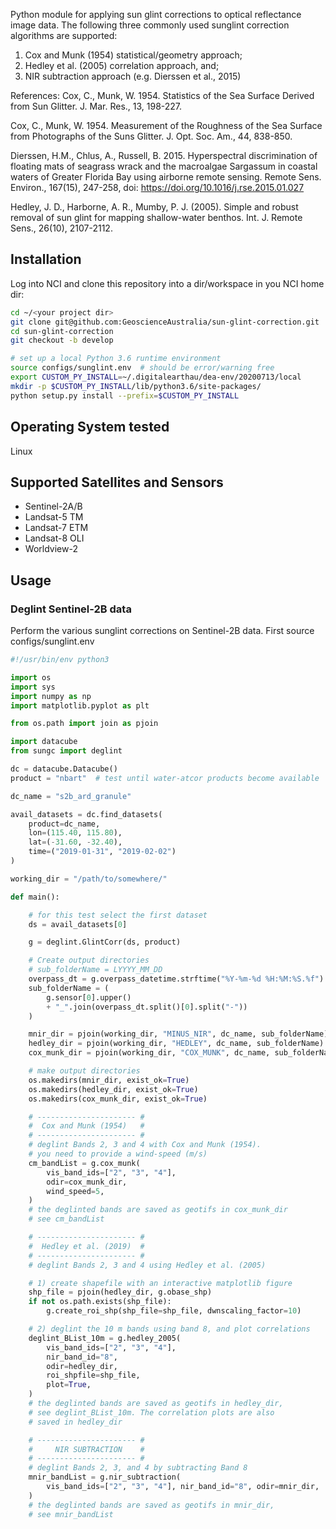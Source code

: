 Python module for applying sun glint corrections to optical reflectance image data.
The following three commonly used sunglint correction algorithms are supported:
1) Cox and Munk (1954) statistical/geometry approach;
2) Hedley et al. (2005) correlation approach, and;
3) NIR subtraction approach (e.g. Dierssen et al., 2015)

References:
Cox, C., Munk, W. 1954. Statistics of the Sea Surface Derived
    from Sun Glitter. J. Mar. Res., 13, 198-227.

Cox, C., Munk, W. 1954. Measurement of the Roughness of the Sea
    Surface from Photographs of the Suns Glitter. J. Opt. Soc. Am.,
    44, 838-850.

Dierssen, H.M., Chlus, A., Russell, B. 2015. Hyperspectral
    discrimination of floating mats of seagrass wrack and the
    macroalgae Sargassum in coastal waters of Greater Florida
    Bay using airborne remote sensing. Remote Sens. Environ.,
    167(15), 247-258, doi: https://doi.org/10.1016/j.rse.2015.01.027

Hedley, J. D., Harborne, A. R., Mumby, P. J. (2005). Simple and
    robust removal of sun glint for mapping shallow-water benthos.
    Int. J. Remote Sens., 26(10), 2107-2112.

## Installation

Log into NCI and clone this repository into a dir/workspace in you NCI home dir:

```BASH
cd ~/<your project dir>
git clone git@github.com:GeoscienceAustralia/sun-glint-correction.git
cd sun-glint-correction
git checkout -b develop

# set up a local Python 3.6 runtime environment
source configs/sunglint.env  # should be error/warning free
export CUSTOM_PY_INSTALL=~/.digitalearthau/dea-env/20200713/local
mkdir -p $CUSTOM_PY_INSTALL/lib/python3.6/site-packages/
python setup.py install --prefix=$CUSTOM_PY_INSTALL
```

## Operating System tested

Linux

## Supported Satellites and Sensors
* Sentinel-2A/B
* Landsat-5 TM
* Landsat-7 ETM
* Landsat-8 OLI
* Worldview-2

## Usage
### Deglint Sentinel-2B data
Perform the various sunglint corrections on Sentinel-2B data.
First source configs/sunglint.env

```python
#!/usr/bin/env python3

import os
import sys
import numpy as np
import matplotlib.pyplot as plt

from os.path import join as pjoin

import datacube
from sungc import deglint

dc = datacube.Datacube()
product = "nbart"  # test until water-atcor products become available

dc_name = "s2b_ard_granule"

avail_datasets = dc.find_datasets(
    product=dc_name,
    lon=(115.40, 115.80),
    lat=(-31.60, -32.40),
    time=("2019-01-31", "2019-02-02")
)

working_dir = "/path/to/somewhere/"

def main():

    # for this test select the first dataset
    ds = avail_datasets[0]

    g = deglint.GlintCorr(ds, product)

    # Create output directories
    # sub_folderName = LYYYY_MM_DD
    overpass_dt = g.overpass_datetime.strftime("%Y-%m-%d %H:%M:%S.%f")
    sub_folderName = (
        g.sensor[0].upper()
        + "_".join(overpass_dt.split()[0].split("-"))
    )

    mnir_dir = pjoin(working_dir, "MINUS_NIR", dc_name, sub_folderName)
    hedley_dir = pjoin(working_dir, "HEDLEY", dc_name, sub_folderName)
    cox_munk_dir = pjoin(working_dir, "COX_MUNK", dc_name, sub_folderName)

    # make output directories
    os.makedirs(mnir_dir, exist_ok=True)
    os.makedirs(hedley_dir, exist_ok=True)
    os.makedirs(cox_munk_dir, exist_ok=True)

    # ---------------------- #
    #  Cox and Munk (1954)   #
    # ---------------------- #
    # deglint Bands 2, 3 and 4 with Cox and Munk (1954).
    # you need to provide a wind-speed (m/s)
    cm_bandList = g.cox_munk(
        vis_band_ids=["2", "3", "4"],
        odir=cox_munk_dir,
        wind_speed=5,
    )
    # the deglinted bands are saved as geotifs in cox_munk_dir
    # see cm_bandList

    # ---------------------- #
    #  Hedley et al. (2019)  #
    # ---------------------- #
    # deglint Bands 2, 3 and 4 using Hedley et al. (2005)

    # 1) create shapefile with an interactive matplotlib figure
    shp_file = pjoin(hedley_dir, g.obase_shp)
    if not os.path.exists(shp_file):
        g.create_roi_shp(shp_file=shp_file, dwnscaling_factor=10)

    # 2) deglint the 10 m bands using band 8, and plot correlations
    deglint_BList_10m = g.hedley_2005(
        vis_band_ids=["2", "3", "4"],
        nir_band_id="8",
        odir=hedley_dir,
        roi_shpfile=shp_file,
        plot=True,
    )
    # the deglinted bands are saved as geotifs in hedley_dir,
    # see deglint_BList_10m. The correlation plots are also 
    # saved in hedley_dir

    # ---------------------- #
    #     NIR SUBTRACTION    #
    # ---------------------- #
    # deglint Bands 2, 3, and 4 by subtracting Band 8
    mnir_bandList = g.nir_subtraction(
        vis_band_ids=["2", "3", "4"], nir_band_id="8", odir=mnir_dir,
    )
    # the deglinted bands are saved as geotifs in mnir_dir,
    # see mnir_bandList
```
